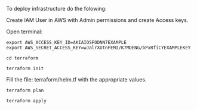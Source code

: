 To deploy infrastructure do the folowing:

Create IAM User in AWS with Admin permissions and create Access keys.

Open terminal:

```
export AWS_ACCESS_KEY_ID=AKIAIOSFODNN7EXAMPLE
export AWS_SECRET_ACCESS_KEY=wJalrXUtnFEMI/K7MDENG/bPxRfiCYEXAMPLEKEY

cd terraform

terraform init
```

Fill the file: terraform/helm.tf with the appropriate values.

```
terraform plan

terraform apply
```